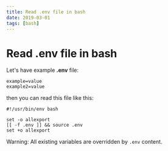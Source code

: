 ```yaml
---
title: Read .env file in bash
date: 2019-03-01
tags: [bash]
---
```


# Read .env file in bash

Let's have example **.env** file:

```
example=value
example2=value
```

then you can read this file like this:

```shell
#!/usr/bin/env bash

set -o allexport
[[ -f .env ]] && source .env
set +o allexport
```

Warning: All existing variables are overridden by `.env` content.